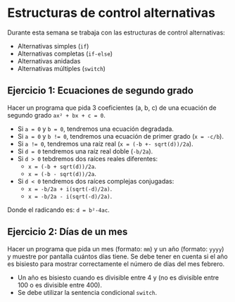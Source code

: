 # Estructuras de control alternativas

Durante esta semana se trabaja con las estructuras de control alternativas:

- Alternativas simples (`if`)
- Alternativas completas (`if-else`)
- Alternativas anidadas
- Alternativas múltiples (`switch`)

## Ejercicio 1: Ecuaciones de segundo grado

Hacer un programa que pida 3 coeficientes (a, b, c) de una ecuación de segundo grado `ax² + bx + c = 0`.

- Si `a = 0` y `b = 0`, tendremos una ecuación degradada.
- Si `a = 0` y `b != 0`, tendremos una ecuación de primer grado (`x = -c/b`).
- Si `a != 0`, tendremos una raíz real (`x = (-b +- sqrt(d))/2a`).
- Si `d = 0` tendremos una raíz real doble (`-b/2a`).
- Si `d > 0` tebdremos dos raíces reales diferentes:
  - `x = (-b + sqrt(d))/2a`.
  - `x = (-b - sqrt(d))/2a`.
- Si `d < 0` tendremos dos raíces complejas conjugadas:
  - `x = -b/2a + i(sqrt(-d)/2a)`.
  - `x = -b/2a - i(sqrt(-d)/2a)`.

Donde el radicando es: `d = b²-4ac`.

## Ejercicio 2: Días de un mes

Hacer un programa que pida un mes (formato: `mm`) y un año (formato: `yyyy`) y muestre por pantalla cuántos días tiene. Se debe tener en cuenta si el año es bisiesto para mostrar correctamente el número de días del mes febrero.

- Un año es bisiesto cuando es divisible entre 4 y (no es divisible entre 100 o es divisible entre 400).
- Se debe utilizar la sentencia condicional `switch`.